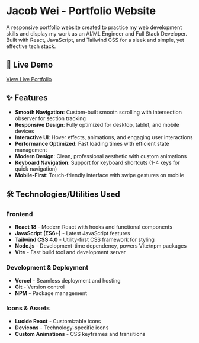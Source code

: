# Jacob Wei - Portfolio Website

A responsive portfolio website created to practice my web development skills and display my work as an AI/ML
Engineer and Full Stack Developer. Built with React, JavaScript, and Tailwind CSS for a sleek and simple, yet
effective tech stack.

## 🚀 Live Demo

[View Live Portfolio](jacobwei-portfolio.vercel.app/)

## ✨ Features

- **Smooth Navigation**: Custom-built smooth scrolling with intersection observer for section tracking
- **Responsive Design**: Fully optimized for desktop, tablet, and mobile devices
- **Interactive UI**: Hover effects, animations, and engaging user interactions
- **Performance Optimized**: Fast loading times with efficient state management
- **Modern Design**: Clean, professional aesthetic with custom animations
- **Keyboard Navigation**: Support for keyboard shortcuts (1-4 keys for quick navigation)
- **Mobile-First**: Touch-friendly interface with swipe gestures on mobile

## 🛠 Technologies/Utilities Used

### Frontend
- **React 18** - Modern React with hooks and functional components
- **JavaScript (ES6+)** - Latest JavaScript features
- **Tailwind CSS 4.0** - Utility-first CSS framework for styling
- **Node.js** - Development-time dependency, powers Vite/npm packages
- **Vite** - Fast build tool and development server

### Development & Deployment
- **Vercel** - Seamless deployment and hosting
- **Git** - Version control
- **NPM** - Package management

### Icons & Assets
- **Lucide React** - Customizable icons
- **Devicons** - Technology-specific icons
- **Custom Animations** - CSS keyframes and transitions
